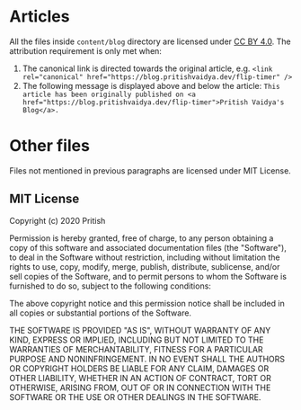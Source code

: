 # Articles

All the files inside `content/blog` directory are licensed under
[CC BY 4.0](https://creativecommons.org/licenses/by/4.0/). The attribution requirement is only met when:

1. The canonical link is directed towards the original article, e.g.
   `<link rel="canonical" href="https://blog.pritishvaidya.dev/flip-timer" />`
2. The following message is displayed above and below the article:
   `This article has been originally published on <a href="https://blog.pritishvaidya.dev/flip-timer">Pritish Vaidya's Blog</a>.`

# Other files

Files not mentioned in previous paragraphs are licensed under MIT License.

## MIT License

Copyright (c) 2020 Pritish

Permission is hereby granted, free of charge, to any person obtaining a copy
of this software and associated documentation files (the "Software"), to deal
in the Software without restriction, including without limitation the rights
to use, copy, modify, merge, publish, distribute, sublicense, and/or sell
copies of the Software, and to permit persons to whom the Software is
furnished to do so, subject to the following conditions:

The above copyright notice and this permission notice shall be included in all
copies or substantial portions of the Software.

THE SOFTWARE IS PROVIDED "AS IS", WITHOUT WARRANTY OF ANY KIND, EXPRESS OR
IMPLIED, INCLUDING BUT NOT LIMITED TO THE WARRANTIES OF MERCHANTABILITY,
FITNESS FOR A PARTICULAR PURPOSE AND NONINFRINGEMENT. IN NO EVENT SHALL THE
AUTHORS OR COPYRIGHT HOLDERS BE LIABLE FOR ANY CLAIM, DAMAGES OR OTHER
LIABILITY, WHETHER IN AN ACTION OF CONTRACT, TORT OR OTHERWISE, ARISING FROM,
OUT OF OR IN CONNECTION WITH THE SOFTWARE OR THE USE OR OTHER DEALINGS IN THE
SOFTWARE.
